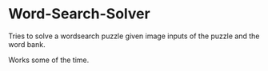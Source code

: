 # Word-Search-Solver
Tries to solve a wordsearch puzzle given image inputs of the puzzle and the word bank. 

Works some of the time. 
